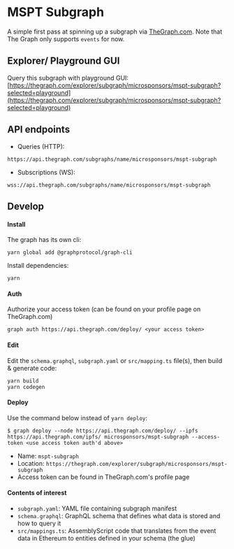 # MSPT Subgraph
A simple first pass at spinning up a subgraph via [TheGraph.com](https://thegraph.com). Note that The Graph only supports `events` for now.

## Explorer/ Playground GUI
Query this subgraph with playground GUI:
[https://thegraph.com/explorer/subgraph/microsponsors/mspt-subgraph?selected=playground](https://thegraph.com/explorer/subgraph/microsponsors/mspt-subgraph?selected=playground)

## API endpoints
- Queries (HTTP):
```
https://api.thegraph.com/subgraphs/name/microsponsors/mspt-subgraph
```
- Subscriptions (WS):
```
wss://api.thegraph.com/subgraphs/name/microsponsors/mspt-subgraph
```

## Develop

#### Install
The graph has its own cli:
```
yarn global add @graphprotocol/graph-cli
```
Install dependencies:
```
yarn
```

#### Auth
Authorize your access token (can be found on your profile page on TheGraph.com)
```
graph auth https://api.thegraph.com/deploy/ <your access token>
```

#### Edit
Edit the `schema.graphql`, `subgraph.yaml` or `src/mapping.ts` file(s), then build & generate code:
```
yarn build
yarn codegen
```

#### Deploy
Use the command below instead of `yarn deploy`:
```
$ graph deploy --node https://api.thegraph.com/deploy/ --ipfs https://api.thegraph.com/ipfs/ microsponsors/mspt-subgraph --access-token <use access token auth'd above>
```
- Name: `mspt-subgraph`
- Location: `https://thegraph.com/explorer/subgraph/microsponsors/mspt-subgraph`
- Access token can be found in TheGraph.com's profile page

#### Contents of interest
- `subgraph.yaml`: YAML file containing subgraph manifest
- `schema.graphql`: GraphQL schema that defines what data is stored and how to query it
- `src/mappings.ts`: AssemblyScript code that translates from the event data in Ethereum to entities defined in your schema (the glue)
